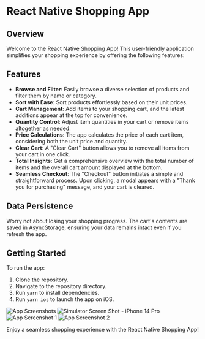 # React Native Shopping App

## Overview
Welcome to the React Native Shopping App! This user-friendly application simplifies your shopping experience by offering the following features:

## Features
- **Browse and Filter**: Easily browse a diverse selection of products and filter them by name or category.
- **Sort with Ease**: Sort products effortlessly based on their unit prices.
- **Cart Management**: Add items to your shopping cart, and the latest additions appear at the top for convenience.
- **Quantity Control**: Adjust item quantities in your cart or remove items altogether as needed.
- **Price Calculations**: The app calculates the price of each cart item, considering both the unit price and quantity.
- **Clear Cart**: A "Clear Cart" button allows you to remove all items from your cart in one click.
- **Total Insights**: Get a comprehensive overview with the total number of items and the overall cart amount displayed at the bottom.
- **Seamless Checkout**: The "Checkout" button initiates a simple and straightforward process. Upon clicking, a modal appears with a "Thank you for purchasing" message, and your cart is cleared.

## Data Persistence
Worry not about losing your shopping progress. The cart's contents are saved in AsyncStorage, ensuring your data remains intact even if you refresh the app.

## Getting Started
To run the app:

1. Clone the repository.
2. Navigate to the repository directory.
3. Run `yarn` to install dependencies.
4. Run `yarn ios` to launch the app on iOS.

![App Screenshots](https://github.com/seva3l/SnapMart/assets/54838442/4c693aa7-4d32-451b-b04a-18fff5a69499)
![Simulator Screen Shot - iPhone 14 Pro](https://github.com/seva3l/SnapMart/assets/54838442/3501e99f-3420-48e8-b098-793265866b2f)
![App Screenshot 1](https://github.com/seva3l/SnapMart/assets/54838442/e75e04d9-bef4-4d04-b3bb-28ee037c7ddf)
![App Screenshot 2](https://github.com/seva3l/SnapMart/assets/54838442/d6b2b449-ab1f-4dd7-96e2-6cc776aff02a)

Enjoy a seamless shopping experience with the React Native Shopping App!
